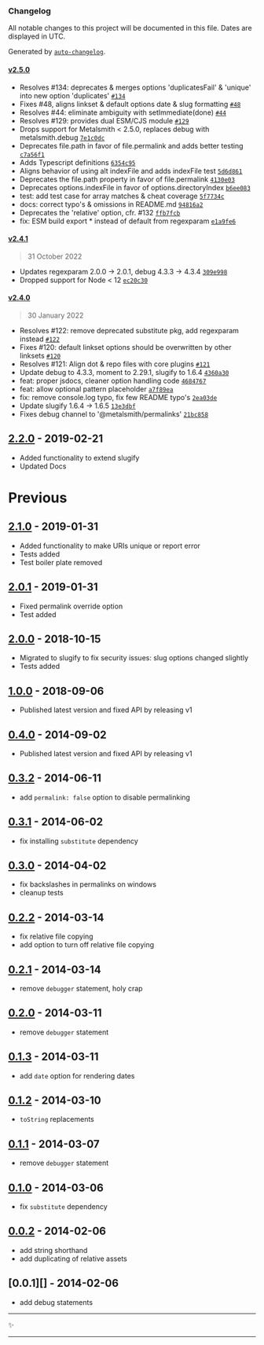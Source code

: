 ### Changelog

All notable changes to this project will be documented in this file. Dates are displayed in UTC.

Generated by [`auto-changelog`](https://github.com/CookPete/auto-changelog).

#### [v2.5.0](https://github.com/metalsmith/permalinks/compare/v2.4.1...v2.5.0)

- Resolves #134: deprecates & merges options 'duplicatesFail' & 'unique' into new option 'duplicates' [`#134`](https://github.com/metalsmith/permalinks/issues/134)
- Fixes #48, aligns linkset & default options date & slug formatting [`#48`](https://github.com/metalsmith/permalinks/issues/48)
- Resolves #44: eliminate ambiguity with setImmediate(done) [`#44`](https://github.com/metalsmith/permalinks/issues/44)
- Resolves #129: provides dual ESM/CJS module [`#129`](https://github.com/metalsmith/permalinks/issues/129)
- Drops support for Metalsmith &lt; 2.5.0, replaces debug with metalsmith.debug [`7e1c0dc`](https://github.com/metalsmith/permalinks/commit/7e1c0dc8707f9cef4e44b42fe808715a37a00434)
- Deprecates file.path in favor of file.permalink and adds better testing [`c7a56f1`](https://github.com/metalsmith/permalinks/commit/c7a56f145e18d7c49885fd42a34ee14760417ed2)
- Adds Typescript definitions [`6354c95`](https://github.com/metalsmith/permalinks/commit/6354c95d90e568985679ef67a452bedf5e71a7f4)
- Aligns behavior of using alt indexFile and adds indexFile test [`5d6d861`](https://github.com/metalsmith/permalinks/commit/5d6d8618645bbe79d38493a6dc4de446d67e504b)
- Deprecates the file.path property in favor of file.permalink [`4130e03`](https://github.com/metalsmith/permalinks/commit/4130e03e157b449b2c9ea688ff1804e44335a7a7)
- Deprecates options.indexFile in favor of options.directoryIndex [`b6ee083`](https://github.com/metalsmith/permalinks/commit/b6ee08354f7b1ed0e23f07c5255af02c56ff1b77)
- test: add test case for array matches & cheat coverage [`5f7734c`](https://github.com/metalsmith/permalinks/commit/5f7734c0c0c2e63bb613572a4ce2412b721dcc66)
- docs: correct typo's & omissions in README.md [`94816a2`](https://github.com/metalsmith/permalinks/commit/94816a2ce45696a24b750265bd0013be9294eeee)
- Deprecates the 'relative' option, cfr. #132 [`ffb7fcb`](https://github.com/metalsmith/permalinks/commit/ffb7fcb41a41259b47856959d73c8e705ae6679f)
- fix: ESM build export \* instead of default from regexparam [`e1a9fe6`](https://github.com/metalsmith/permalinks/commit/e1a9fe6684743429741c15148345eb7a43bf7105)

#### [v2.4.1](https://github.com/metalsmith/permalinks/compare/v2.4.0...v2.4.1)

> 31 October 2022

- Updates regexparam 2.0.0 -&gt; 2.0.1, debug 4.3.3 -&gt; 4.3.4 [`309e998`](https://github.com/metalsmith/permalinks/commit/309e9985c9b2f699c64a878cbd61c412937d843b)
- Dropped support for Node &lt; 12 [`ec20c30`](https://github.com/metalsmith/permalinks/commit/ec20c3061ab2c192c930bf0e1316bf6286417035)

#### [v2.4.0](https://github.com/metalsmith/permalinks/compare/v2.3.0...v2.4.0)

> 30 January 2022

- Resolves #122: remove deprecated substitute pkg, add regexparam instead [`#122`](https://github.com/metalsmith/permalinks/issues/122)
- Fixes #120: default linkset options should be overwritten by other linksets [`#120`](https://github.com/metalsmith/permalinks/issues/120)
- Resolves #121: Align dot & repo files with core plugins [`#121`](https://github.com/metalsmith/permalinks/issues/121)
- Update debug to 4.3.3, moment to 2.29.1, slugify to 1.6.4 [`4360a30`](https://github.com/metalsmith/permalinks/commit/4360a30a9cfceb6a7804f4236883397d01b29d4e)
- feat: proper jsdocs, cleaner option handling code [`4684767`](https://github.com/metalsmith/permalinks/commit/46847676316eb11bbdea59b7431054b71683b4e2)
- feat: allow optional pattern placeholder [`a7f89ea`](https://github.com/metalsmith/permalinks/commit/a7f89eac814b74f481ced70748f877f6167415d4)
- fix: remove console.log typo, fix few README typo's [`2ea03de`](https://github.com/metalsmith/permalinks/commit/2ea03de60b354a2e9f5017c583f57a024014d368)
- Update slugify 1.6.4 -&gt; 1.6.5 [`13e3dbf`](https://github.com/metalsmith/permalinks/commit/13e3dbf1bd4963236bf4eae910d28901d40b52cd)
- Fixes debug channel to '@metalsmith/permalinks' [`21bc858`](https://github.com/metalsmith/permalinks/commit/21bc858b2e245ffe9ff2a803139d0750b1e00fed)

<!-- auto-changelog-above -->

## [2.2.0][] - 2019-02-21

- Added functionality to extend slugify
- Updated Docs

# Previous

## [2.1.0][] - 2019-01-31

- Added functionality to make URIs unique or report error
- Tests added
- Test boiler plate removed

## [2.0.1][] - 2019-01-31

- Fixed permalink override option
- Test added

## [2.0.0][] - 2018-10-15

- Migrated to slugify to fix security issues: slug options changed slightly
- Tests added

## [1.0.0][] - 2018-09-06

- Published latest version and fixed API by releasing v1

## [0.4.0][] - 2014-09-02

- Published latest version and fixed API by releasing v1

## [0.3.2][] - 2014-06-11

- add `permalink: false` option to disable permalinking

## [0.3.1][] - 2014-06-02

- fix installing `substitute` dependency

## [0.3.0][] - 2014-04-02

- fix backslashes in permalinks on windows
- cleanup tests

## [0.2.2][] - 2014-03-14

- fix relative file copying
- add option to turn off relative file copying

## [0.2.1][] - 2014-03-14

- remove `debugger` statement, holy crap

## [0.2.0][] - 2014-03-11

- remove `debugger` statement

## [0.1.3][] - 2014-03-11

- add `date` option for rendering dates

## [0.1.2][] - 2014-03-10

- `toString` replacements

## [0.1.1][] - 2014-03-07

- remove `debugger` statement

## [0.1.0][] - 2014-03-06

- fix `substitute` dependency

## [0.0.2][] - 2014-02-06

- add string shorthand
- add duplicating of relative assets

## [0.0.1][] - 2014-02-06

- add debug statements

---

:sparkles:

---

[unreleased]: https://github.com/metalsmith/permalinks/compare/v2.2.0...HEAD
[2.2.0]: https://github.com/metalsmith/permalinks/compare/v2.1.0...v2.2.0
[2.1.0]: https://github.com/metalsmith/permalinks/compare/v2.0.1...v2.1.0
[2.0.1]: https://github.com/metalsmith/permalinks/compare/v2.0.0...v2.0.1
[2.0.0]: https://github.com/metalsmith/permalinks/compare/v1.0.0...v2.0.0
[1.0.0]: https://github.com/metalsmith/permalinks/compare/v0.4.0...v1.0.0
[0.4.0]: https://github.com/metalsmith/permalinks/compare/v0.3.2...v0.4.0
[0.3.2]: https://github.com/metalsmith/permalinks/compare/v0.3.1...v0.3.2
[0.3.1]: https://github.com/metalsmith/permalinks/compare/v0.3.0...v0.3.1
[0.3.0]: https://github.com/metalsmith/permalinks/compare/v0.2.2...v0.3.0
[0.2.2]: https://github.com/metalsmith/permalinks/compare/v0.2.1...v0.2.2
[0.2.1]: https://github.com/metalsmith/permalinks/compare/v0.2.0...v0.2.1
[0.2.0]: https://github.com/metalsmith/permalinks/compare/v0.1.3...v0.2.0
[0.1.3]: https://github.com/metalsmith/permalinks/compare/v0.1.2...v0.1.3
[0.1.2]: https://github.com/metalsmith/permalinks/compare/v0.1.1...v0.1.2
[0.1.1]: https://github.com/metalsmith/permalinks/compare/v0.1.0...v0.1.1
[0.1.0]: https://github.com/metalsmith/permalinks/compare/v0.0.2...v0.1.0
[0.0.2]: https://github.com/metalsmith/permalinks/compare/v0.0.1...v0.0.2
